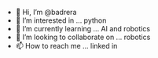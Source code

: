 - 👋 Hi, I’m @badrera
- 👀 I’m interested in ... python
- 🌱 I’m currently learning ... AI and robotics
- 💞️ I’m looking to collaborate on ... robotics
- 📫 How to reach me ... linked in 

<!---
badrera/badrera is a ✨ special ✨ repository because its `README.md` (this file) appears on your GitHub profile.
You can click the Preview link to take a look at your changes.
--->
